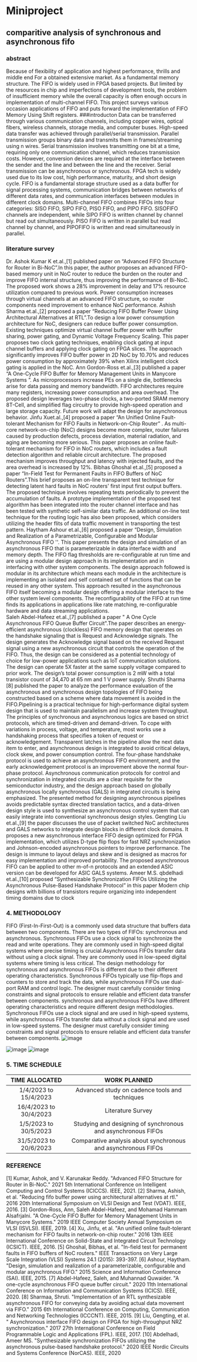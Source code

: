 # Miniproject
## comparitive analysis of synchronous and asynchronous fifo
### abstract
Because of flexibility of application and highest performance, thrills and middle end For a obtained extensive market. As a fundamental memory structure. The FIFO is widely used in FPGA based projects. But limited by the resources in chip and imperfections of development tools, the problem of insufficient memory while the overall capacity is often enough occurs in implementation of multi-channel FIFO. This project surveys various occasion applications of FIFO and puts forward the implementation of FIFO Memory Using Shift registers.
###introducton
Data can be transferred through various communication channels, including copper wires, optical fibers, wireless channels, storage media, and computer buses. High-speed data transfer was achieved through parallel/serial transmission. Parallel transmission groups binary data and transmits them in frames/streaming using n wires. Serial transmission involves transmitting one bit at a time, requiring only one communication channel, which reduces transmission costs. However, conversion devices are required at the interface between the sender and the line and between the line and the receiver. Serial transmission can be asynchronous or synchronous.
FPGA tech is widely used due to its low cost, high performance, maturity, and short design cycle. FIFO is a fundamental storage structure used as a data buffer for signal processing systems, communication bridges between networks of different data rates, and communication interfaces between modules in different clock domains. Multi-channel FIFO combines FIFOs into four categories: SISO FIFO, SIPO FIFO, PISO FIFO, and PIPO FIFO. SISOFIFO channels are independent, while SIPO FIFO is written channel by channel but read out simultaneously. PISO FIFO is written in parallel but read channel by channel, and PIPOFIFO is written and read simultaneously in parallel.
### literature survey
Dr. Ashok Kumar K et.al.,[1] published paper on “Advanced FIFO Structure for Router in Bi-NoC”.In this paper, the author proposes an advanced FIFO-based memory unit in NoC router to reduce the burden on the router and improve FIFO internal structure, thus improving the performance of Bi-NoC. The proposed work shows a 28% improvement in delay and 17% resource utilization compared to previous work. Power consumption increases through virtual channels at an advanced FIFO structure, so router components need improvement to enhance NoC performance.
Ashish Sharma et.al.,[2] proposed a paper “Reducing FIFO Buffer Power Using Architectural Alternatives at RTL”.To design a low power consumption architecture for NoC, designers can reduce buffer power consumption. Existing techniques optimize virtual channel buffer power with buffer sharing, power gating, and Dynamic Voltage Frequency Scaling. This paper proposes two clock gating techniques, enabling clock gating at input channel buffers and applying clock gating on FPGA slices. The approach significantly improves FIFO buffer power in 2D NoC by 10.70% and reduces power consumption by approximately 39% when Xilinx intelligent clock gating is applied in the NoC.
Ann Gordon-Ross et.al.,[3] published a paper “A One-Cycle FIFO Buffer for Memory Management Units in Manycore Systems ”. As microprocessors increase PEs on a single die, bottlenecks arise for data passing and memory bandwidth. FIFO architectures require many registers, increasing power consumption and area overhead. The proposed design leverages two-phase clocks, a two-ported SRAM memory 8T-Cell, and simplified flag circuitry to provide high-speed operation and large storage capacity. Future work will adapt the design for asynchronous behavior.
Jinfu Xuet.al.,[4] proposed a paper “An Unified Online Fault-tolerant Mechanism for FIFO Faults in Network-on-Chip Router” . As multi-core network-on-chip (NoC) designs become more complex, router failures caused by production defects, process deviation, material radiation, and aging are becoming more serious. This paper proposes an online fault-tolerant mechanism for FIFO in NoC routers, which includes a fault detection algorithm and reliable circuit architecture. The proposed mechanism improves throughput and latency with injected faults, and the area overhead is increased by 12%.
Bibhas Ghoshal et.al.,[5] proposed a paper “In-Field Test for Permanent Faults in FIFO Buffers of NoC Routers”.This brief proposes an on-line transparent test technique for detecting latent hard faults in NoC routers' first input first output buffers. The proposed 
technique involves repeating tests periodically to prevent the accumulation of faults. A prototype implementation of the proposed test algorithm has been integrated into the router channel interface and has been tested with synthetic self-similar data traffic. An additional on-line test technique for the routing logic has also been proposed, which considers utilizing the header flits of data traffic movement in transporting the test pattern.
Haytham Ashour et.al.,[6] proposed a paper “Design, Simulation and Realization of a Parametrizable, Configurable and Modular Asynchronous FIFO ''. This paper presents the design and simulation of an asynchronous FIFO that is parameterizable in data interface width and memory depth. The FIFO flag thresholds are re-configurable at run time and are using a modular design approach in its implementation and in interfacing with other system components. The design approach followed is modular in its architecture which means each module in the architecture is implementing an isolated and self contained set of functions that can be reused in any other system. This approach resulted in the asynchronous FIFO itself becoming a modular design offering a modular interface to the other system level components. The reconfigurability of the FIFO at run time finds its applications in applications like rate matching, re-configurable hardware and data streaming applications.   
Saleh Abdel-Hafeez et.al.,[7] published a paper " A One Cycle Asynchronous FIFO Queue Buffer Circuit".The paper describes an energy-efficient asynchronous (clockless) FIFO memory design that operates on the handshake signaling that is Request and Acknowledge signals. The design generates the Acknowledge signal based on the received Request signal using a new asynchronous circuit that controls the operation of the FIFO. Thus, the design can be considered as a potential technology of choice for low-power applications such as IoT communication solutions.  The design can operate 5X faster at the same supply voltage compared to prior work. The design’s total power consumption is 2 mW with a total transistor count of 34,470 at 65 nm and 1 V power supply.
Shruthi Sharma [8] published the paper to analyze the performance evaluation of the asynchronous and synchronous design topologies of FIFO being constructed based on a scheme where data movement is avoided in the FIFO.Pipelining is a practical technique for high-performance digital system design that is used to maintain parallelism and increase system throughput. The principles of synchronous and asynchronous logics are based on strict protocols, which are timed-driven and demand-driven. To cope with variations in process, voltage, and temperature, most works use a handshaking process that specifies a token of request or acknowledgement. Transparent latches in the pipeline allow the next data item to enter, and asynchronous design is integrated to avoid critical delays, clock skew, and power consumption control. The four-phase handshake protocol is used to achieve an 
asynchronous FIFO environment, and the early acknowledgement protocol is an improvement above the normal four-phase protocol. Asynchronous communication protocols for control and synchronization in integrated circuits are a clear requisite for the semiconductor industry, and the design approach based on globally asynchronous locally synchronous (GALS) in integrated circuits is being emphasized. The presented method for designing asynchronous pipelines avoids predictable syntax directed translation tactics, and a data-driven design style is used to synthesize an asynchronous control system that can easily integrate into conventional synchronous design styles.
Gengting Liu et.al.,[9] the paper discusses the use of packet switched NoC architectures and GALS networks to integrate design blocks in different clock domains. It proposes a new asynchronous interface FIFO design optimized for FPGA implementation, which utilizes D-type flip flops for fast NRZ synchronization and Johnson-encoded asynchronous pointers to improve performance. The design is immune to layout delays and skew and is designed as macros for easy implementation and improved portability. The proposed asynchronous FIFO can be applied to other m-of-n protocols and an extended ASIC version can be developed for ASIC GALS systems.
Ameer M.S. qbdelhadi et.al.,[10] proposed “Synthesizable Synchronization FIFOs Utilizing the Asynchronous Pulse-Based Handshake Protocol” in this paper Modern chip designs with billions of transistors require organizing into independent timing domains due to clock 
### 4. METHODOLOGY
FIFO (First-In-First-Out) is a commonly used data structure that buffers data between two components. There are two types of FIFOs: synchronous and asynchronous.
Synchronous FIFOs use a clock signal to synchronize the read and write operations. They are commonly used in high-speed digital systems where precise timing is crucial.Asynchronous FIFOs transfer data without using a clock signal. They are commonly used in low-speed digital systems where timing is less critical.
The design methodology for synchronous and asynchronous FIFOs is different due to their different operating characteristics. Synchronous FIFOs typically use flip-flops and counters to store and track the data, while asynchronous FIFOs use dual-port RAM and control logic. The designer must carefully consider timing constraints and signal protocols to ensure reliable and efficient data transfer between components. synchronous and asynchronous FIFOs have different operating characteristics and require different design methodologies. Synchronous FIFOs use a clock signal and are used in high-speed systems, while asynchronous FIFOs transfer data without a clock signal and are used in low-speed systems. The designer must carefully consider timing constraints and signal protocols to ensure reliable and efficient data transfer between components.
![image](https://github.com/Rakshathacharya/mini-project/assets/93918733/77da5b28-146d-419f-b23f-601b017ca306)

![image](https://github.com/Rakshathacharya/mini-project/assets/93918733/f37ab4f3-c3a1-4f16-afe6-2ae918d1b11e)
![image](https://github.com/Rakshathacharya/mini-project/assets/93918733/753edc14-3314-4e10-a37a-0519b8bcfa8e)
### 5. TIME SCHEDULE
|TIME ALLOCATED|WORK PLANNED|
| :-: | :-: |
|1/4/2023 to 15/4/2023|Advanced study on cadence tools and techniques|
|16/4/2023 to 30/4/2023|Literature Survey|
|1/5/2023 to 30/5/2023|Studying and designing of synchronous and asynchronous FIFOs|
|31/5/2023 to 20/6/2023|Comparative analysis about synchronous and asynchronous FIFOs|
### REFERENCE
[1] Kumar, Ashok, and V. Karunakar Reddy. "Advanced FIFO Structure for Router in Bi-NoC." 2021 5th International Conference on Intelligent Computing and Control Systems (ICICCS). IEEE, 2021.
[2] Sharma, Ashish, et al. "Reducing fifo buffer power using architectural alternatives at rtl." 2016 20th International Symposium on VLSI Design and Test (VDAT). IEEE, 2016.
[3] Gordon-Ross, Ann, Saleh Abdel-Hafeez, and Mohamad Hammam Alsafrjalni. "A One-Cycle FIFO Buffer for Memory Management Units in Manycore Systems." 2019 IEEE Computer Society Annual Symposium on VLSI (ISVLSI). IEEE, 2019.
[4] Xu, Jinfu, et al. "An unified online fault-tolerant mechanism for FIFO faults in network-on-chip router." 2016 13th IEEE International Conference on Solid-State and Integrated Circuit Technology (ICSICT). IEEE, 2016.
[5] Ghoshal, Bibhas, et al. "In-field test for permanent faults in FIFO buffers of NoC routers." IEEE Transactions on Very Large Scale Integration (VLSI) Systems 24.1 (2015): 393-397.
[6] Ashour, Haytham. "Design, simulation and realization of a parameterizable, configurable and modular asynchronous FIFO." 2015 Science and Information Conference (SAI). IEEE, 2015.
[7] Abdel-Hafeez, Saleh, and Muhannad Quwaider. "A one-cycle asynchronous FIFO queue buffer circuit." 2020 11th International Conference on Information and Communication Systems (ICICS). IEEE, 2020.
[8] Sharmaa, Shruti. "Implementation of an RTL synthesizable asynchronous FIFO for conveying data by avoiding actual data movement via FIFO." 2015 6th International Conference on Computing, Communication and Networking Technologies (ICCCNT). IEEE, 2015.
[9] Liu, Gengting, et al. " Asynchronous interface FIFO design on FPGA for high-throughput NRZ synchronization."  2017 27th International Conference on Field Programmable Logic and Applications (FPL). IEEE, 2017.
[10] Abdelhadi, Ameer MS. "Synthesizable synchronization FIFOs utilizing the asynchronous pulse-based handshake protocol." 2020 IEEE Nordic Circuits and Systems Conference (NorCAS). IEEE, 2020







